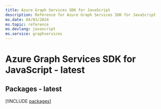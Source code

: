 ```yaml
---
title: Azure Graph Services SDK for JavaScript
description: Reference for Azure Graph Services SDK for JavaScript
ms.date: 04/03/2024
ms.topic: reference
ms.devlang: javascript
ms.service: graphservices
---
```

# Azure Graph Services SDK for JavaScript - latest
## Packages - latest
[!INCLUDE [packages](graph-services-index.md)]
